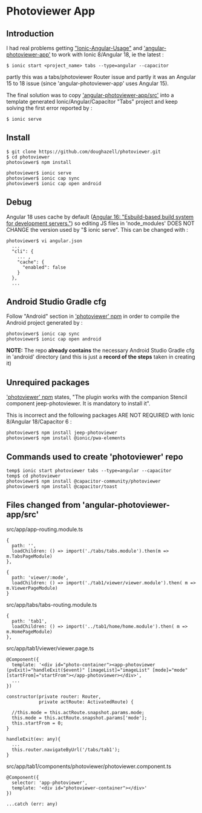 # Photoviewer App

## Introduction
I had real problems getting ["Ionic-Angular-Usage"](https://github.com/capacitor-community/photoviewer/blob/main/docs/Ionic-Angular-Usage.md) and ['angular-photoviewer-app'](https://github.com/jepiqueau/angular-photoviewer-app) to work with Ionic 8/Angular 18, ie the latest :

```
$ ionic start <project_name> tabs --type=angular --capacitor
```

partly this was a tabs/photoviewer Router issue and partly it was an Angular 15 to 18 issue (since 'angular-photoviewer-app' uses Angular 15).

The final solution was to copy ['angular-photoviewer-app/src'](https://github.com/jepiqueau/angular-photoviewer-app/tree/main/src) into a template generated Ionic/Angular/Capacitor "Tabs" project and keep solving the first error reported by :

```
$ ionic serve
```

## Install
```
$ git clone https://github.com/doughazell/photoviewer.git
$ cd photoviewer
photoviewer$ npm install

photoviewer$ ionic serve
photoviewer$ ionic cap sync
photoviewer$ ionic cap open android
```

## Debug
Angular 18 uses cache by default ([Angular 16: "Esbuild-based build system for development servers."](https://en.wikipedia.org/wiki/Angular_(web_framework)#Version_history)) so editing JS files in 'node_modules' DOES NOT CHANGE the version used by "$ ionic serve".  This can be changed with :

```
photoviewer$ vi angular.json
  ...
  "cli": {
    ... ,
    "cache": {
      "enabled": false
    }
  },
  ...
```

## Android Studio Gradle cfg
Follow "Android" section in ['photoviewer' npm](https://www.npmjs.com/package/@capacitor-community/photoviewer) in order to compile the Android project generated by :

```
photoviewer$ ionic cap sync
photoviewer$ ionic cap open android
```

**NOTE:** The repo **already contains** the necessary Android Studio Gradle cfg in 'android' directory (and this is just a **record of the steps** taken in creating it)

## Unrequired packages
['photoviewer' npm](https://www.npmjs.com/package/@capacitor-community/photoviewer) states, "The plugin works with the companion Stencil component jeep-photoviewer. It is mandatory to install it".  

This is incorrect and the following packages ARE NOT REQUIRED with Ionic 8/Angular 18/Capacitor 6 :

```
photoviewer$ npm install jeep-photoviewer
photoviewer$ npm install @ionic/pwa-elements
```

## Commands used to create 'photoviewer' repo
```
temp$ ionic start photoviewer tabs --type=angular --capacitor
temp$ cd photoviewer
photoviewer$ npm install @capacitor-community/photoviewer
photoviewer$ npm install @capacitor/toast
```

## Files changed from 'angular-photoviewer-app/src'
src/app/app-routing.module.ts
```
{
  path: '',
  loadChildren: () => import('./tabs/tabs.module').then(m => m.TabsPageModule)
},

{
  path: 'viewer/:mode',
  loadChildren: () => import('./tab1/viewer/viewer.module').then( m => m.ViewerPageModule)
}
```

src/app/tabs/tabs-routing.module.ts
```
{
  path: 'tab1',
  loadChildren: () => import('../tab1/home/home.module').then( m => m.HomePageModule)
},
```

src/app/tab1/viewer/viewer.page.ts
```
@Component({
  template: '<div id="photo-container"><app-photoviewer (pvExit)="handleExit($event)" [imageList]="imageList" [mode]="mode" [startFrom]="startFrom"></app-photoviewer></div>',
  ...
})

constructor(private router: Router,
            private actRoute: ActivatedRoute) {

  //this.mode = this.actRoute.snapshot.params.mode;
  this.mode = this.actRoute.snapshot.params['mode'];
  this.startFrom = 0;
}

handleExit(ev: any){
  ...
  this.router.navigateByUrl('/tabs/tab1');
}
```

src/app/tab1/components/photoviewer/photoviewer.component.ts
```
@Component({
  selector: 'app-photoviewer',
  template: '<div id="photoviewer-container"></div>'
})

...catch (err: any)
```